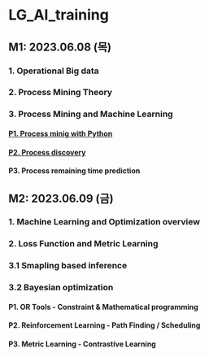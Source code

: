 # LG_AI_training

## M1: 2023.06.08 (목)

### 1. Operational Big data
### 2. Process Mining Theory
### 3. Process Mining and Machine Learning

#### [P1. Process minig with Python](https://github.com/hrbae/LG_AI_training/blob/main/M1_Proces_Innovationby_ML/Practice_1_1_Process_mining_with_Python.ipynb)
#### [P2. Process discovery](https://github.com/hrbae/LG_AI_training/blob/main/M1_Proces_Innovationby_ML/Practice_1_2_Process_Discovery.ipynb)
#### P3. Process remaining time prediction

## M2: 2023.06.09 (금)
### 1. Machine Learning and Optimization overview
### 2. Loss Function and Metric Learning
### 3.1 Smapling based inference
### 3.2 Bayesian optimization

#### P1. OR Tools - Constraint & Mathematical programming
#### P2. Reinforcement Learning - Path Finding / Scheduling
#### P3. Metric Learning - Contrastive Learning
